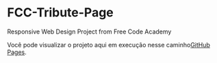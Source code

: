 # FCC-Tribute-Page
Responsive Web Design Project from Free Code Academy

Você pode visualizar o projeto aqui em execução nesse caminho[GitHub Pages](https://isaccaldas.github.io/FCC-Tribute-Page/).

